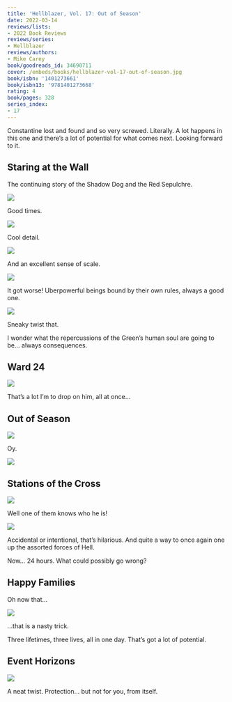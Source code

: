 ```yaml
---
title: 'Hellblazer, Vol. 17: Out of Season'
date: 2022-03-14
reviews/lists:
- 2022 Book Reviews
reviews/series:
- Hellblazer
reviews/authors:
- Mike Carey
book/goodreads_id: 34690711
cover: /embeds/books/hellblazer-vol-17-out-of-season.jpg
book/isbn: '1401273661'
book/isbn13: '9781401273668'
rating: 4
book/pages: 328
series_index:
- 17
---
```

Constantine lost and found and so very screwed. Literally. A lot happens in this one and there’s a lot of potential for what comes next. Looking forward to it. 

<!--more-->

## Staring at the Wall
The continuing story of the Shadow Dog and the Red Sepulchre. 

![](/embeds/books/attachments/hellblazer-17-423d39.png)

Good times. 

![](/embeds/books/attachments/hellblazer-17-88f1e9.png)

Cool detail. 

![](/embeds/books/attachments/hellblazer-17-06ae6f.png)

And an excellent sense of scale. 

![](/embeds/books/attachments/hellblazer-17-f050a1.png)

It got worse! Uberpowerful beings bound by their own rules, always a good one. 

![](/embeds/books/attachments/hellblazer-17-c3e512.png)

Sneaky twist that. 

I wonder what the repercussions of the Green’s human soul are going to be… always consequences. 

## Ward 24

![](/embeds/books/attachments/hellblazer-17-051f2b.png)

That’s a lot I’m to drop on him, all at once…

## Out of Season

![](/embeds/books/attachments/hellblazer-17-583496.png)

Oy. 

![](/embeds/books/attachments/hellblazer-17-29d099.png)

## Stations of the Cross

![](/embeds/books/attachments/hellblazer-17-6e23f9.png)

Well one of them knows who he is!

![](/embeds/books/attachments/hellblazer-17-ee9933.png)

Accidental or intentional, that’s hilarious. And quite a way to once again one up the assorted forces of Hell. 

Now… 24 hours. What could possibly go wrong?

## Happy Families
Oh now that…

![](/embeds/books/attachments/hellblazer-17-7f8acf.png)

…that is a nasty trick. 

Three lifetimes, three lives, all in one day. That’s got a lot of potential. 

## Event Horizons

![](/embeds/books/attachments/hellblazer-17-421afd.png)

A neat twist. Protection… but not for you, from itself.
